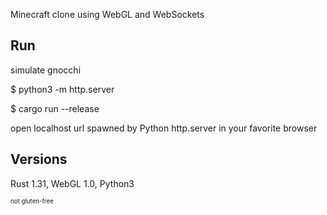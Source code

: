 Minecraft clone using WebGL and WebSockets

Run
---

simulate gnocchi

  $ python3 -m http.server

  $ cargo run --release

open localhost url spawned by Python http.server in your favorite browser

Versions
---

Rust 1.31, WebGL 1.0, Python3




<sub><sup>not gluten-free</sup></sub>
